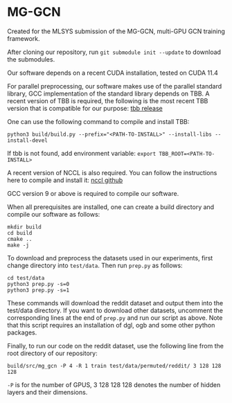 # MG-GCN

Created for the MLSYS submission of the MG-GCN, multi-GPU GCN training framework.

After cloning our repository, run `git submodule init --update` to download the submodules.

Our software depends on a recent CUDA installation, tested on CUDA 11.4

For parallel preprocessing, our software makes use of the parallel standard library, GCC implementation of the standard library depends on TBB.
A recent version of TBB is required, the following is the most recent TBB version that is compatible for our purpose: [tbb release](https://github.com/oneapi-src/oneTBB/archive/v2020.2.zip)

One can use the following command to compile and install TBB:

`python3 build/build.py --prefix="<PATH-TO-INSTALL>" --install-libs --install-devel`

If tbb is not found, add environment variable: `export TBB_ROOT=<PATH-TO-INSTALL>`

A recent version of NCCL is also required. You can follow the instructions here to compile and install it: [nccl github](https://github.com/NVIDIA/nccl)

GCC version 9 or above is required to compile our software.

When all prerequisites are installed, one can create a build directory and compile our software as follows:
```
mkdir build
cd build
cmake ..
make -j
```

To download and preprocess the datasets used in our experiments, first change directory into `test/data`. Then run `prep.py` as follows:
```
cd test/data
python3 prep.py -s=0
python3 prep.py -s=1
```

These commands will download the reddit dataset and output them into the test/data directory. If you want to download other datasets, uncomment the corresponding lines at the end of `prep.py` and run our script as above. Note that this script requires an installation of dgl, ogb and some other python packages.

Finally, to run our code on the reddit dataset, use the following line from the root directory of our repository:
```
build/src/mg_gcn -P 4 -R 1 train test/data/permuted/reddit/ 3 128 128 128
```

`-P` is for the number of GPUS, 3 128 128 128 denotes the number of hidden layers and their dimensions.
